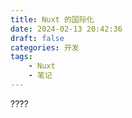 ```yaml
---
title: Nuxt 的国际化
date: 2024-02-13 20:42:36
draft: false
categories: 开发
tags:
    - Nuxt
    - 笔记
---
```


????
